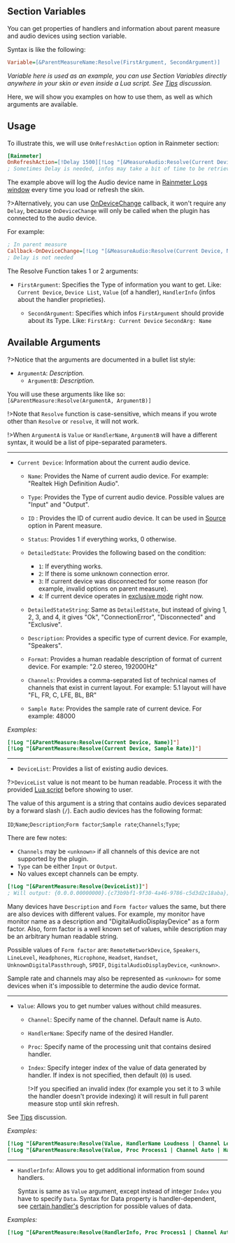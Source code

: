 ## Section Variables

You can get properties of handlers and information about parent measure and audio devices using section variable.

Syntax is like the following:

```ini
Variable=[&ParentMeasureName:Resolve(FirstArgument, SecondArgument)]
```

_Variable here is used as an example, you can use Section Variables directly anywhere in your skin or even inside a Lua script. See [Tips](/docs/tips-code?id=child-measures-vs-section-variables) discussion._

Here, we will show you examples on how to use them, as well as which arguments are available.

## Usage

To illustrate this, we will use `OnRefreshAction` option in Rainmeter section:

```ini
[Rainmeter]
OnRefreshAction=[!Delay 1500][!Log "[&MeasureAudio:Resolve(Current Device, Name)]"]
; Sometimes Delay is needed, infos may take a bit of time to be retrieved
```

The example above will log the Audio device name in [Rainmeter Logs window](https://docs.rainmeter.net/manual-beta/user-interface/about/#LogTab) every time you load or refresh the skin.

?>Alternatively, you can use [OnDeviceChange](/docs/plugin-structure/parent?id=callback-ondevicechange) callback, it won't require any `Delay`, because `OnDeviceChange` will only be called when the plugin has connected to the audio device.

For example:

```ini
; In parent measure
Callback-OnDeviceChange=[!Log "[&MeasureAudio:Resolve(Current Device, Name)]"]
; Delay is not needed
```

The Resolve Function takes 1 or 2 arguments:

- `FirstArgument`: Specifies the Type of information you want to get. Like: `Current Device`, `Device List`, `Value` (of a handler), `HandlerInfo` (infos about the handler proprieties).

  - `SecondArgument`: Specifies which infos `FirstArgument` should provide about its Type. Like: `FirstArg: Current Device` `SecondArg: Name`

## Available Arguments

?>Notice that the arguments are documented in a bullet list style:

- `ArgumentA`: _Description._
  - `ArgumentB`: _Description._

You will use these arguments like like so: `[&ParentMeasure:Resolve(ArgumentA, ArgumentB)]`

!>Note that `Resolve` function is case-sensitive, which means if you wrote other than `Resolve` or `resolve`, it will not work.

!>When `ArgumentA` is `Value` or `HandlerName`, `ArgumentB` will have a different syntax, it would be a list of pipe-separated parameters.

---

- `Current Device`: Information about the current audio device.

  - `Name`: Provides the Name of current audio device. For example: "Realtek High Definition Audio".
  - `Type`: Provides the Type of current audio device. Possible values are "Input" and "Output".<span id="current-device-type"></span>
  - `ID` : Provides the ID of current audio device. It can be used in [Source](/docs/plugin-structure/parent?id=source) option in Parent measure.

  - `Status`: Provides 1 if everything works, 0 otherwise.

  - `DetailedState`: Provides the following based on the condition:

    - `1`: If everything works.
    - `2`: If there is some unknown connection error.
    - `3`: If current device was disconnected for some reason (for example, invalid options on parent measure).
    - `4`: If current device operates in [exclusive mode](/docs/plugin-structure/parent#exclusive-mode) right now.

  - `DetailedStateString`: Same as `DetailedState`, but instead of giving 1, 2, 3, and 4, it gives "Ok", "ConnectionError", "Disconnected" and "Exclusive".

  - `Description`: Provides a specific type of current device. For example, "Speakers".
  - `Format`: Provides a human readable description of format of current device. For example: "2.0 stereo, 192000Hz"
  - `Channels`: Provides a comma-separated list of technical names of channels that exist in current layout. For example: 5.1 layout will have "FL, FR, C, LFE, BL, BR"
  - `Sample Rate`: Provides the sample rate of current device. For example: 48000

_Examples:_

```ini
[!Log "[&ParentMeasure:Resolve(Current Device, Name)]"]
[!Log "[&ParentMeasure:Resolve(Current Device, Sample Rate)]"]
```

---

- `DeviceList`: Provides a list of existing audio devices.

?>`DeviceList` value is not meant to be human readable. Process it with the provided [Lua script](/docs/tips-code?id=audio-devices-list) before showing to user.

The value of this argument is a string that contains audio devices separated by a forward slash (`/`). Each audio devices has the following format:

`ID`;`Name`;`Description`;`Form factor`;`Sample rate`;`Channels`;`Type`;

There are few notes:

- `Channels` may be `<unknown>` if all channels of this device are not supported by the plugin.
- `Type` can be either `Input` or `Output`.
- No values except channels can be empty.

```ini
[!Log "[&ParentMeasure:Resolve(DeviceList)]"]
; Will output: {0.0.0.00000000}.{c73b9bf1-9f30-4a46-9786-c5d3d2c18aba};Realtek High Definition Audio;Speakers;Speakers;48000;fl,fr,;output;/
```

Many devices have `Description` and `Form factor` values the same, but there are also devices with different values. For example, my monitor have monitor name as a description and "DigitalAudioDisplayDevice" as a form factor. Also, form factor is a well known set of values, while description may be an arbitrary human readable string.

Possible values of `Form factor` are: `RemoteNetworkDevice`, `Speakers`, `LineLevel`, `Headphones`, `Microphone`, `Headset`, `Handset`, `UnknownDigitalPassthrough`, `SPDIF`, `DigitalAudioDisplayDevice`, `<unknown>`.

Sample rate and channels may also be represented as `<unknown>` for some devices when it's impossible to determine the audio device format.

---

- `Value`: Allows you to get number values without child measures.

  - `Channel`: Specify name of the channel. Default name is Auto.
  - `HandlerName`: Specify name of the desired Handler.
  - `Proc`: Specify name of the processing unit that contains desired handler.
  - `Index`: Specify integer index of the value of data generated by handler. If index is not specified, then default (`0`) is used.

    !>If you specified an invalid index (for example you set it to 3 while the handler doesn't provide indexing) it will result in full parent measure stop until skin refresh.

See [Tips](/docs/tips-code?id=child-measures-vs-section-variables) discussion.

_Examples:_

```ini
[!Log "[&ParentMeasure:Resolve(Value, HandlerName Loudness | Channel Left)]"]
[!Log "[&ParentMeasure:Resolve(Value, Proc Process1 | Channel Auto | HandlerName Resampler | Index 10)]"]
```

---

- `HandlerInfo`: Allows you to get additional information from sound handlers.

  Syntax is same as `Value` argument, except instead of integer `Index` you have to specify `Data`. Syntax for Data property is handler-dependent, see [certain handler's](/docs/handler-types/handler-types?id=handler-infos-and-section-variables) description for possible values of data.

_Examples:_

```ini
[!Log "[&ParentMeasure:Resolve(HandlerInfo, Proc Process1 | Channel Auto | HandlerName Resampler | Data Bands Count)]"]
```
